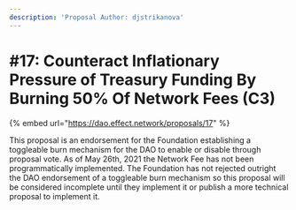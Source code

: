 ```yaml
---
description: 'Proposal Author: djstrikanova'
---
```


# #17: Counteract Inflationary Pressure of Treasury Funding By Burning 50% Of Network Fees (C3)

{% embed url="https://dao.effect.network/proposals/17" %}

This proposal is an endorsement for the Foundation establishing a toggleable burn mechanism for the DAO to enable or disable through proposal vote. As of May 26th, 2021 the Network Fee has not been programmatically implemented. The Foundation has not rejected outright the DAO endorsement of a toggleable burn mechanism so this proposal will be considered incomplete until they implement it or publish a more technical proposal to implement it. 
